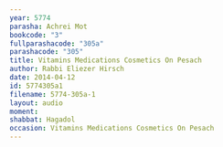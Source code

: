 ```yaml
---
year: 5774
parasha: Achrei Mot
bookcode: "3"
fullparashacode: "305a"
parashacode: "305"
title: Vitamins Medications Cosmetics On Pesach
author: Rabbi Eliezer Hirsch
date: 2014-04-12
id: 5774305a1
filename: 5774-305a-1
layout: audio
moment: 
shabbat: Hagadol
occasion: Vitamins Medications Cosmetics On Pesach
---
```

